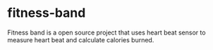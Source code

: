 # fitness-band
Fitness band is a open source project that uses heart beat sensor to measure heart beat and calculate calories burned.
